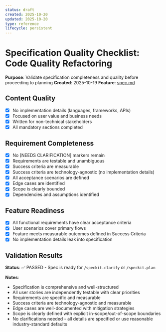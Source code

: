 ```yaml
---
status: draft
created: 2025-10-20
updated: 2025-10-20
type: reference
lifecycle: persistent
---
```


# Specification Quality Checklist: Code Quality Refactoring

**Purpose**: Validate specification completeness and quality before proceeding to planning
**Created**: 2025-10-19
**Feature**: [spec.md](../spec.md)

## Content Quality

- [x] No implementation details (languages, frameworks, APIs)
- [x] Focused on user value and business needs
- [x] Written for non-technical stakeholders
- [x] All mandatory sections completed

## Requirement Completeness

- [x] No [NEEDS CLARIFICATION] markers remain
- [x] Requirements are testable and unambiguous
- [x] Success criteria are measurable
- [x] Success criteria are technology-agnostic (no implementation details)
- [x] All acceptance scenarios are defined
- [x] Edge cases are identified
- [x] Scope is clearly bounded
- [x] Dependencies and assumptions identified

## Feature Readiness

- [x] All functional requirements have clear acceptance criteria
- [x] User scenarios cover primary flows
- [x] Feature meets measurable outcomes defined in Success Criteria
- [x] No implementation details leak into specification

## Validation Results

**Status**: ✅ PASSED - Spec is ready for `/speckit.clarify` or `/speckit.plan`

**Notes**:
- Specification is comprehensive and well-structured
- All user stories are independently testable with clear priorities
- Requirements are specific and measurable
- Success criteria are technology-agnostic and measurable
- Edge cases are well-documented with mitigation strategies
- Scope is clearly defined with explicit in-scope/out-of-scope boundaries
- No clarifications needed - all details are specified or use reasonable industry-standard defaults
